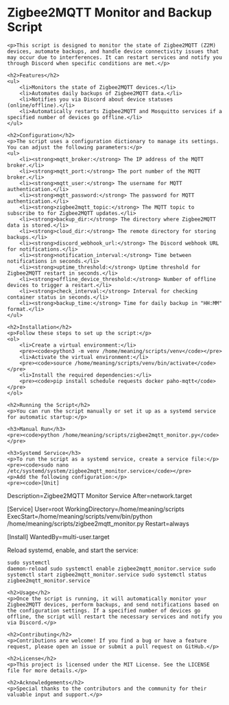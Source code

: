 <!DOCTYPE html>
<html lang="en">
<head>
    <meta charset="UTF-8">
    <meta name="viewport" content="width=device-width, initial-scale=1.0">
    <title>Zigbee2MQTT Monitor and Backup Script</title>
</head>
<body>
    <h1>Zigbee2MQTT Monitor and Backup Script</h1>
    
    <p>This script is designed to monitor the state of Zigbee2MQTT (Z2M) devices, automate backups, and handle device connectivity issues that may occur due to interferences. It can restart services and notify you through Discord when specific conditions are met.</p>
    
    <h2>Features</h2>
    <ul>
        <li>Monitors the state of Zigbee2MQTT devices.</li>
        <li>Automates daily backups of Zigbee2MQTT data.</li>
        <li>Notifies you via Discord about device statuses (online/offline).</li>
        <li>Automatically restarts Zigbee2MQTT and Mosquitto services if a specified number of devices go offline.</li>
    </ul>
    
    <h2>Configuration</h2>
    <p>The script uses a configuration dictionary to manage its settings. You can adjust the following parameters:</p>
    <ul>
        <li><strong>mqtt_broker:</strong> The IP address of the MQTT broker.</li>
        <li><strong>mqtt_port:</strong> The port number of the MQTT broker.</li>
        <li><strong>mqtt_user:</strong> The username for MQTT authentication.</li>
        <li><strong>mqtt_password:</strong> The password for MQTT authentication.</li>
        <li><strong>zigbee2mqtt_topic:</strong> The MQTT topic to subscribe to for Zigbee2MQTT updates.</li>
        <li><strong>backup_dir:</strong> The directory where Zigbee2MQTT data is stored.</li>
        <li><strong>cloud_dir:</strong> The remote directory for storing backups.</li>
        <li><strong>discord_webhook_url:</strong> The Discord webhook URL for notifications.</li>
        <li><strong>notification_interval:</strong> Time between notifications in seconds.</li>
        <li><strong>uptime_threshold:</strong> Uptime threshold for Zigbee2MQTT restart in seconds.</li>
        <li><strong>offline_device_threshold:</strong> Number of offline devices to trigger a restart.</li>
        <li><strong>check_interval:</strong> Interval for checking container status in seconds.</li>
        <li><strong>backup_time:</strong> Time for daily backup in "HH:MM" format.</li>
    </ul>
    
    <h2>Installation</h2>
    <p>Follow these steps to set up the script:</p>
    <ol>
        <li>Create a virtual environment:</li>
        <pre><code>python3 -m venv /home/meaning/scripts/venv</code></pre>
        <li>Activate the virtual environment:</li>
        <pre><code>source /home/meaning/scripts/venv/bin/activate</code></pre>
        <li>Install the required dependencies:</li>
        <pre><code>pip install schedule requests docker paho-mqtt</code></pre>
    </ol>
    
    <h2>Running the Script</h2>
    <p>You can run the script manually or set it up as a systemd service for automatic startup:</p>
    
    <h3>Manual Run</h3>
    <pre><code>python /home/meaning/scripts/zigbee2mqtt_monitor.py</code></pre>
    
    <h3>Systemd Service</h3>
    <p>To run the script as a systemd service, create a service file:</p>
    <pre><code>sudo nano /etc/systemd/system/zigbee2mqtt_monitor.service</code></pre>
    <p>Add the following configuration:</p>
    <pre><code>[Unit]
Description=Zigbee2MQTT Monitor Service
After=network.target

[Service]
User=root
WorkingDirectory=/home/meaning/scripts
ExecStart=/home/meaning/scripts/venv/bin/python /home/meaning/scripts/zigbee2mqtt_monitor.py
Restart=always

[Install]
WantedBy=multi-user.target
</code></pre>
    <p>Reload systemd, enable, and start the service:</p>
    <pre><code>sudo systemctl daemon-reload
sudo systemctl enable zigbee2mqtt_monitor.service
sudo systemctl start zigbee2mqtt_monitor.service
sudo systemctl status zigbee2mqtt_monitor.service</code></pre>
    
    <h2>Usage</h2>
    <p>Once the script is running, it will automatically monitor your Zigbee2MQTT devices, perform backups, and send notifications based on the configuration settings. If a specified number of devices go offline, the script will restart the necessary services and notify you via Discord.</p>
    
    <h2>Contributing</h2>
    <p>Contributions are welcome! If you find a bug or have a feature request, please open an issue or submit a pull request on GitHub.</p>
    
    <h2>License</h2>
    <p>This project is licensed under the MIT License. See the LICENSE file for more details.</p>
    
    <h2>Acknowledgements</h2>
    <p>Special thanks to the contributors and the community for their valuable input and support.</p>
</body>
</html>

